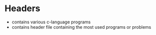 # Headers
- contains various c-language programs
- contains header file containing the most used programs or problems

